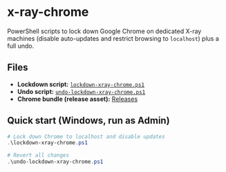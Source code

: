 # x-ray-chrome

PowerShell scripts to lock down Google Chrome on dedicated X-ray machines (disable auto-updates and restrict browsing to `localhost`) plus a full undo.

## Files

* **Lockdown script:** [`lockdown-xray-chrome.ps1`](https://github.com/stephenvsawyer/xray-chrome/blob/main/lockdown-xray-chrome.ps1)
* **Undo script:** [`undo-lockdown-xray-chrome.ps1`](https://github.com/stephenvsawyer/xray-chrome/blob/main/undo-lockdown-xray-chrome.ps1)
* **Chrome bundle (release asset):** [Releases](https://github.com/stephenvsawyer/xray-chrome/releases)

## Quick start (Windows, run as Admin)

```powershell
# Lock down Chrome to localhost and disable updates
.\lockdown-xray-chrome.ps1

# Revert all changes
.\undo-lockdown-xray-chrome.ps1
```
